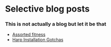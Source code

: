 # Selective blog posts

### This is not actually a blog but let it be that

* [Assorted fitness](/data/blog/stat_repr/fitness)
* [Harp Installation Gotchas](/data/blog/harp-inst/gotchas)
